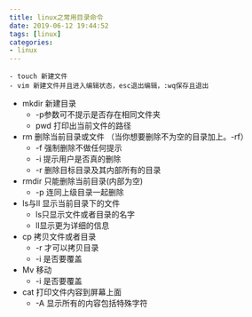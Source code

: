 ```yaml
---
title: linux之常用目录命令
date: 2019-06-12 19:44:52
tags: [linux]
categories: 
- linux
---
```


	- touch 新建文件
	- vim 新建文件并且进入编辑状态，esc退出编辑，:wq保存且退出
 - mkdir 新建目录  
   	- -p参数可不提示是否存在相同文件夹
	- pwd 打印出当前文件的路径
 - rm 删除当前目录或文件 （当你想要删除不为空的目录加上。-rf）
   	- -f 强制删除不做任何提示
   	- -i 提示用户是否真的删除
   	- -r 删除目标目录及其内部所有的目录
 - rmdir 只能删除当前目录(内部为空)
    - -p 连同上级目录一起删除
- ls与ll 显示当前目录下的文件
  - ls只显示文件或者目录的名字
  - ll显示更为详细的信息
- cp 拷贝文件或者目录
  - -r 才可以拷贝目录
  - -i 是否要覆盖
- Mv 移动
  -  -i 是否要覆盖
- cat 打印文件内容到屏幕上面
  -  -A 显示所有的内容包括特殊字符

